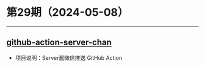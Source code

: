 # 第29期（2024-05-08）

---
## [github-action-server-chan](https://github.com/easychen/github-action-server-chan)
- 项目说明：Server酱微信推送 GitHub Action

